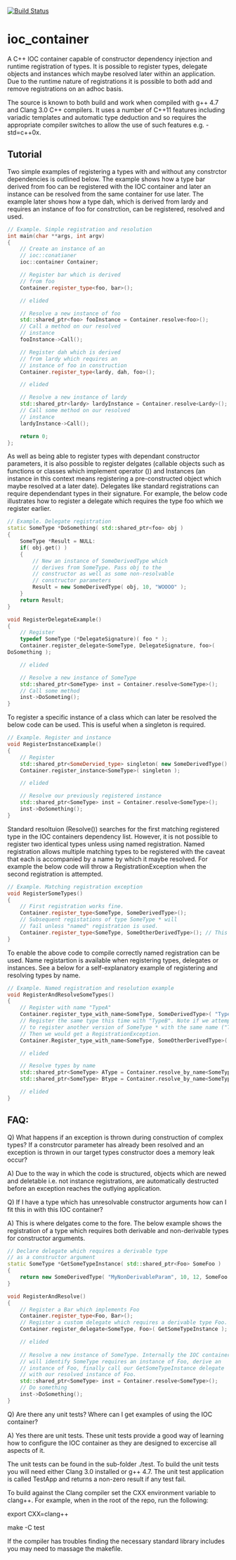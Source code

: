[![Build Status](https://travis-ci.org/nickrmc83/ioc_container.png)](https://travis-ci.org/nickrmc83/ioc_container)

ioc_container
=============

A C++ IOC container capable of constructor dependency injection and runtime registration of types. It is possible to register types, delegate objects and instances which maybe resolved later within an application. Due to the runtime nature of registrations it is possible to both add and remove registrations on an adhoc basis.

The source is known to both build and work when compiled with g++ 4.7 and Clang 3.0 C++ compilers. It uses a number of C++11 features including variadic templates and automatic type deduction and so requires the appropriate compiler switches to allow the use of such features e.g. -std=c++0x.

Tutorial
---------

Two simple examples of registering a types with and without any constrctor dependencies is outlined below. The example shows how a type bar derived from foo can be registered with the IOC container and later an instance can be resolved from the same container for use later. The example later shows how a type dah, which is derived from lardy and requires an instance of foo for constrction, can be registered, resolved and used.

```cpp
// Example. Simple registration and resolution
int main(char **args, int argv)
{
	// Create an instance of an
	// ioc::conatianer
	ioc::container Container;

	// Register bar which is derived
	// from foo
	Container.register_type<foo, bar>();

	// elided

	// Resolve a new instance of foo
	std::shared_ptr<foo> fooInstance = Container.resolve<foo>();
	// Call a method on our resolved
	// instance
	fooInstance->Call();

	// Register dah which is derived
	// from lardy which requires an
	// instance of foo in construction
	Container.register_type<lardy, dah, foo>();

	// elided

	// Resolve a new instance of lardy
	std::shared_ptr<lardy> lardyInstance = Container.resolve<Lardy>();
	// Call some method on our resolved
	// instance
	lardyInstance->Call();

	return 0;
};
```

As well as being able to register types with dependant constructor parameters, it is also possible to register delgates (callable objects such as functions or classes which implement operator ()) and Instances (an instance in this context means registering a pre-constructed object which maybe resolved at a later date). Delegates like standard registrations can require dependendant types in their signature. For example, the below code illustrates how to register a delegate which requires the type foo which we register earlier.

```cpp
// Example. Delegate registration
static SomeType *DoSomething( std::shared_ptr<foo> obj )
{
	SomeType *Result = NULL:
	if( obj.get() )
	{
		// New an instance of SomeDerivedType which
		// derives from SomeType. Pass obj to the
		// constructor as well as some non-resolvable
		// constructor parameters
		Result = new SomeDerivedType( obj, 10, "WOOOO" );
	}
	return Result;
}

void RegisterDelegateExample()
{
	// Register
	typedef SomeType (*DelegateSignature)( foo * );
	Container.register_delegate<SomeType, DelegateSignature, foo>( 
DoSomething );

	// elided

	// Resolve a new instance of SomeType
	std::shared_ptr<SomeType> inst = Container.resolve<SomeType>();
	// Call some method
	inst->DoSometing();
}
```

To register a specific instance of a class which can later be resolved the below code can be used. This is useful when a singleton is required.

```cpp
// Example. Register and instance
void RegisterInstanceExample()
{
	// Register
	std::shared_ptr<SomeDervied_type> singleton( new SomeDerivedType() );
	Container.register_instance<SomeType>( singleton );

	// elided

	// Resolve our previously registered instance
	std::shared_ptr<SomeType> inst = Container.resolve<SomeType>();
	inst->DoSomething();
}
```

Standard resoltuion (Resolve<Type>()) searches for the first matching registered type in the IOC containers dependency list. However, it is not possible to register two identical types unless using named registration. Named registration allows multiple matching types to be registered with the caveat that each is accompanied by a name by which it maybe resolved. For example the below code will throw a RegistrationException when the second registration is attempted.

```cpp
// Example. Matching registration exception
void RegisterSomeTypes()
{
	// First registration works fine.
	Container.register_type<SomeType, SomeDerivedType>();
	// Subsequent registations of type SomeType * will
	// fail unless "named" registration is used.
	Container.register_type<SomeType, SomeOtherDerivedType>(); // This throws an exception!! 
}
```

To enable the above code to compile correctly named registration can be used. Name registartion is available when registering types, delegates or instances. See a below for a self-explanatory example of registering and resolving types by name.

```cpp
// Example. Named registration and resolution example
void RegisterAndResolveSomeTypes()
{
	// Register with name "TypeA"
	Container.register_type_with_name<SomeType, SomeDerivedType>( "TypeA" );
	// Register the same type this time with "TypeB". Note if we attempted
	// to register another version of SomeType * with the same name ("TypeA")
	// Then we would get a RegistrationException.
	Container.Register_type_with_name<SomeType, SomeOtherDerivedType>( "TypeB" );

	// elided

	// Resolve types by name
	std::shared_ptr<SomeType> AType = Container.resolve_by_name<SomeType>( "TypeA" );
	std::shared_ptr<SomeType> Btype = Container.resolve_by_name<SomeType>( "TypeB" );

	// elided 
}
```

FAQ:
----

Q) What happens if an exception is thrown during construction of complex types? If a constrcutor parameter has already been resolved and an exception is thrown in our target types constructor does a memory leak occur?

A) Due to the way in which the code is structured, objects which are newed and deletable i.e. not instance registrations, are automatically destructed before an exception reaches the outlying application.

Q) If I have a type which has unresolvable constructor arguments how can I fit this in with this IOC container?

A) This is where delgates come to the fore. The below example shows the registration of a type which requires both derivable and non-derivable types for constructor arguments.

```cpp
// Declare delegate which requires a derivable type
// as a constructor argument
static SomeType *GetSomeTypeInstance( std::shared_ptr<Foo> SomeFoo )
{
	return new SomeDerivedType( "MyNonDerivableParam", 10, 12, SomeFoo );
}

void RegisterAndResolve()
{
	// Register a Bar which implements Foo
	Container.register_type<Foo, Bar>();
	// Register a custom delegate which requires a derivable type Foo.
	Container.register_delegate<SomeType, Foo>( GetSomeTypeInstance );

	// elided
	
	// Resolve a new instance of SomeType. Internally the IOC container
	// will identify SomeType requires an instance of Foo, derive an
	// instance of Foo, finally call our GetSomeTypeInstance delegate
	// with our resolved instance of Foo.
	std::shared_ptr<SomeType> inst = Container.resolve<SomeType>();
	// Do something
	inst->DoSomething();
}
```

Q) Are there any unit tests? Where can I get examples of using the IOC container?

A) Yes there are unit tests. These unit tests provide a good way of learning how to configure the IOC container as they are designed to excercise all aspects of it.

The unit tests can be found in the sub-folder ./test. To build the unit tests you will need either Clang 3.0 installed or g++ 4.7. The unit test application is called TestApp and returns a non-zero result if any test fail. 

To build against the Clang compiler set the CXX environment variable to clang++. For example, when in the root of the repo, run the following:

export CXX=clang++

make -C test

If the compiler has troubles finding the necessary standard library includes you may need to massage the makefile.
